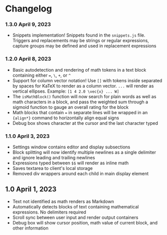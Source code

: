 # Changelog

### 1.3.0 April 9, 2023

- Snippets implementation! Snippets found in the `snippets.js` file. Triggers and replacements may be strings or regular expressions, capture groups may be defined and used in replacement expressions

### 1.2.0 April 8, 2023

- Basic autodetection and rendering of math tokens in a text block containing either `=`, `\`, `+`, or `^`
- Support for column vector notation! Use `[]` with tokens inside separated by spaces for KaTeX to render as a column vector. `...` will render as vertical ellipses. Example: `[1 4 2.0 \vec{x} ... W]`
- The `isMathBlock()` function will now search for plain words as well as math characters in a block, and pass the weighted sum through a sigmoid function to gauge an overall rating for the block
- Math blocks that contain `=` in separate lines will be wrapped in an `{align*}` command to horizontally align equal signs
- Debug box shows character at the cursor and the last character typed

### 1.1.0 April 3, 2023

- Settings window contains editor and display subsections
- Block splitting will now identify multiple newlines as a single delimiter and ignore leading and trailing newlines
- Expressions typed between `$$` will render as inline math
- Saves textarea to client's local storage
- Removed div wrappers around each child in main display element

## 1.0 April 1, 2023

- Text not identified as math renders as Markdown
- Automatically detects blocks of text containing mathematical expressions. No delimiters required
- Scroll sync between user input and render output containers
- Debug box will show cursor position, math value of current block, and other information

